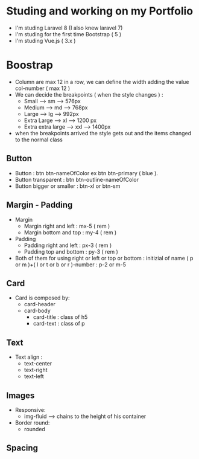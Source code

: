 # Studing and working on my Portfolio
- I'm studing Laravel 8 (I also knew laravel 7)
- I'm studing for the first time Bootstrap ( 5 )
- I'm studing Vue.js ( 3.x )

# Boostrap
- Column are max 12 in a row, we can define the width adding the value col-number ( max 12 )
- We can decide the breakpoints ( when the style changes ) :
  - Small --> sm --> 576px
  - Medium --> md --> 768px
  - Large --> lg --> 992px
  - Extra Large --> xl --> 1200 px
  - Extra extra large --> xxl --> 1400px
- when the breakpoints arrived the style gets out and the items changed to the normal class
## Button
- Button : btn btn-nameOfColor ex btn btn-primary ( blue ).
- Button transparent : btn btn-outline-nameOfColor 
- Button bigger or smaller : btn-xl or btn-sm
## Margin - Padding
- Margin
  - Margin right and left : mx-5 ( rem )
  - Margin bottom and top : my-4 ( rem )
- Padding
  - Padding right and left : px-3 ( rem )
  - Padding top and bottom : py-3 ( rem )
- Both of them for using right or left or top or bottom : initizial of name ( p or m )+( l or t or b or r )-number : p-2 or m-5
## Card
- Card is composed by:
  - card-header
  - card-body
    - card-title : class of h5
    - card-text : class of p
## Text
- Text align : 
  - text-center
  - text-right
  - text-left
## Images
- Responsive:
  - img-fluid --> chains to the height of his container
- Border round:
  - rounded
## Spacing